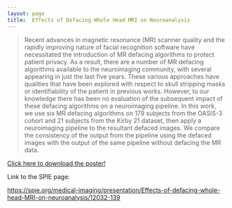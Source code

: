 ```yaml
---
layout: page
title:  Effects of Defacing Whole Head MRI on Neuroanalysis
---
```


> Recent advances in magnetic resonance (MR) scanner quality and 
the rapidly improving nature of facial recognition software 
have necessitated the introduction of MR defacing algorithms to protect patient privacy. 
As a result, there are a number of MR defacing algorithms available to the neuroimaging community, 
with several appearing in just the last five years. 
These various approaches have qualities that have been explored 
with respect to skull stripping masks or identifiability of the patient 
in previous works. However, to our knowledge 
there has been no evaluation of the subsequent impact of these defacing algorithms 
on a neuroimaging pipeline. In this work, we use six MR defacing algorithms 
on 179 subjects from the OASIS-3 cohort and 21 subjects from the Kirby 21 dataset, 
then apply a neuroimaging pipeline to the resultant defaced images. 
We compare the consistency of the output from the pipeline using the defaced images 
with the output of the same pipeline without defacing the MR data.
>

<object data="\research_projects\img\2022_Defacing\SPIE-MI_ChenyuGao_Poster.pdf" type="application/pdf" width="100%" height="100%">
  <p><a href="\research_projects\img\2022_Defacing\SPIE-MI_ChenyuGao_Poster.pdf">Click here to download the poster!</a></p>
</object>

Link to the SPIE page:

https://spie.org/medical-imaging/presentation/Effects-of-defacing-whole-head-MRI-on-neuroanalysis/12032-139


